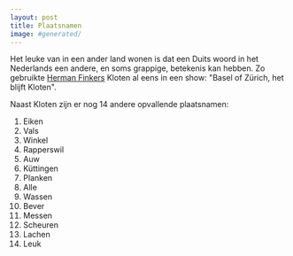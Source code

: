 ```yaml
---
layout: post
title: Plaatsnamen
image: #generated/
---
```


Het leuke van in een ander land wonen is dat een Duits woord in het Nederlands een andere, en soms grappige, betekenis kan hebben. Zo gebruikte [Herman Finkers](https://www.youtube.com/watch?v=jWMIU2DRrK0) Kloten al eens in een show: "Basel of Zürich, het blijft Kloten".

Naast Kloten zijn er nog 14 andere opvallende plaatsnamen:

1. Eiken
2. Vals
3. Winkel
4. Rapperswil
5. Auw
6. Küttingen
7. Planken
8. Alle
9. Wassen
10. Bever
11. Messen
12. Scheuren
13. Lachen
14. Leuk

